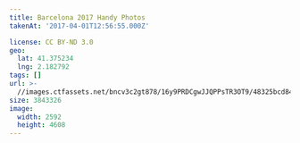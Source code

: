 ```yaml
---
title: Barcelona 2017 Handy Photos
takenAt: '2017-04-01T12:56:55.000Z'

license: CC BY-ND 3.0
geo:
  lat: 41.375234
  lng: 2.182792
tags: []
url: >-
  //images.ctfassets.net/bncv3c2gt878/16y9PRDCgwJJQPPsTR3OT9/48325bcd84619f290f7203d25c9f58d0/barcelona-2017-handy-photos_33974242221_o
size: 3843326
image:
  width: 2592
  height: 4608
---
```


